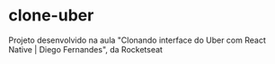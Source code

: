 # clone-uber
Projeto desenvolvido na aula "Clonando interface do Uber com React Native | Diego Fernandes", da Rocketseat
